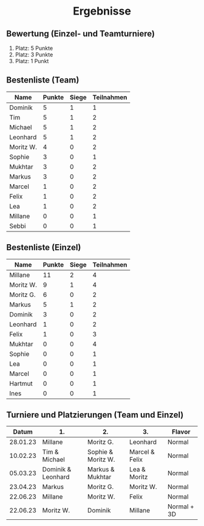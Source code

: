 <h1 align=center>Ergebnisse</h1>

## Bewertung (Einzel- und Teamturniere)

1. Platz: 5 Punkte
2. Platz: 3 Punkte
3. Platz: 1 Punkt

## Bestenliste (Team)

Name       | Punkte     | Siege      | Teilnahmen
---------- | ---------- | ---------- | ----------
Dominik    | 5          | 1          | 1
Tim        | 5          | 1          | 2
Michael    | 5          | 1          | 2
Leonhard   | 5          | 1          | 2
Moritz W.  | 4          | 0          | 2
Sophie     | 3          | 0          | 1
Mukhtar    | 3          | 0          | 2
Markus     | 3          | 0          | 2
Marcel     | 1          | 0          | 2
Felix      | 1          | 0          | 2
Lea        | 1          | 0          | 2
Millane    | 0          | 0          | 1
Sebbi      | 0          | 0          | 1

## Bestenliste (Einzel)

Name       | Punkte     | Siege      | Teilnahmen
---------- | ---------- | ---------- | ----------
Millane    | 11         | 2          | 4
Moritz W.  | 9          | 1          | 4
Moritz G.  | 6          | 0          | 2
Markus     | 5          | 1          | 2
Dominik    | 3          | 0          | 2
Leonhard   | 1          | 0          | 2
Felix      | 1          | 0          | 3
Mukhtar    | 0          | 0          | 4
Sophie     | 0          | 0          | 1
Lea        | 0          | 0          | 1
Marcel     | 0          | 0          | 1
Hartmut    | 0          | 0          | 1
Ines       | 0          | 0          | 1

## Turniere und Platzierungen (Team und Einzel)

Datum      | 1.         | 2.        | 3.         | Flavor
---------- | ---------- | --------- | ---------- | ----------
28.01.23   | Millane            | Moritz G.          | Leonhard       | Normal
10.02.23   | Tim & Michael      | Sophie & Moritz W. | Marcel & Felix | Normal
05.03.23   | Dominik & Leonhard | Markus & Mukhtar   | Lea & Moritz   | Normal
23.04.23   | Markus             | Moritz G.          | Moritz W.      | Normal
22.06.23   | Millane            | Moritz W.          | Felix          | Normal
22.06.23   | Moritz W.          | Dominik            | Millane        | Normal + 3D
